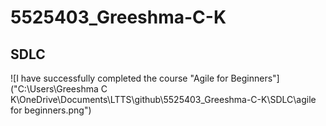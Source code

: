 # 5525403\_Greeshma-C-K

## SDLC

![I have successfully completed the course "Agile for Beginners"]("C:\Users\Greeshma C K\OneDrive\Documents\LTTS\github\5525403_Greeshma-C-K\SDLC\agile for beginners.png")



